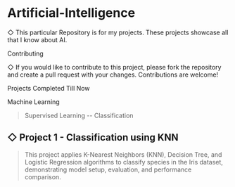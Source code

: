 # Artificial-Intelligence

◇ This particular Repository is for my projects. These projects showcase all that I know about AI.

Contributing

◇ If you would like to contribute to this project, please fork the repository and create a pull request with your changes. Contributions are welcome!

Projects Completed Till Now

Machine Learning 
> Supervised Learning
-- Classification

◇ Project 1 - Classification using KNN 
-
> This project applies K-Nearest Neighbors (KNN), Decision Tree, and Logistic Regression algorithms to classify species in the Iris dataset, demonstrating model setup, evaluation, and performance comparison.


